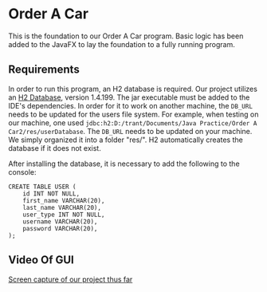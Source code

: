 # Order A Car

This is the foundation to our Order A Car program. Basic logic has been added to the JavaFX to lay the foundation to a fully running program.

## Requirements

In order to run this program, an H2 database is required. Our project utilizes an [H2 Database](https://www.h2database.com/html/download.html), version 1.4.199. The jar executable must be added to the IDE's dependencies. In order for it to work on another machine, the `DB_URL` needs to be updated for the users file system. For example, when testing on our machine, one used `jdbc:h2:D:/trant/Documents/Java Practice/Order A Car2/res/userDatabase`. The `DB_URL` needs to be updated on your machine. We simply organized it into a folder "res/". H2 automatically creates the database if it does not exist.

After installing the database, it is necessary to add the following to the console: 
```
CREATE TABLE USER (
    id INT NOT NULL,
    first_name VARCHAR(20),
    last_name VARCHAR(20),
    user_type INT NOT NULL,
    username VARCHAR(20),
    password VARCHAR(20),
);
```

## Video Of GUI
[Screen capture of our project thus far](https://www.youtube.com/watch?v=G10OfJIhees&feature=youtu.be)
